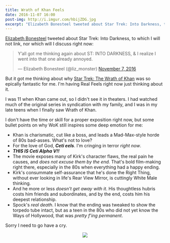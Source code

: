 ```yaml
---
title: Wrath of Khan Feels
date: 2016-11-07 16:00
post-img: http://i.imgur.com/hbijZDG.jpg
excerpt: "Elizabeth Bonesteel tweeted about Star Trek: Into Darkness, to which I will not link, nor which will I right now discuss."
---
```


[Elizabeth Bonesteel](https://twitter.com/liz_monster) tweeted about Star Trek: Into Darkness, to which I will not link, nor which will I discuss right now:

<blockquote class="twitter-tweet" data-lang="en"><p lang="en" dir="ltr">Y’all got me thinking again about ST: INTO DARKNESS, &amp; I realize I went into that one already annoyed.</p>&mdash; Elizabeth Bonesteel (@liz_monster) <a href="https://twitter.com/liz_monster/status/795762490701447168">November 7, 2016</a></blockquote> <script async src="//platform.twitter.com/widgets.js" charset="utf-8"></script>

But it got me thinking about why [Star Trek: The Wrath of Khan](http://www.imdb.com/title/tt0084726/) was so epically fantastic for me. I'm having Real Feels right now just thinking about it.

I was 11 when Khan came out, so I didn't see it in theaters. I had watched much of the original series in syndication with my family, and I was in my late teens when I finally saw Wrath of Khan.

I don't have the time or skill for a proper exposition right now, but some bullet points on why WoK still inspires some deep emotion for me:

- Khan is charismatic, cut like a boss, and leads a Mad-Max-style horde of 80s bad-asses. What's not to love?
- For the love of God, ***Ceti eels***. I'm cringing in terror *right now*.
- ***THIS IS Ceti Alpha V!!***
- The movie exposes many of Kirk's character flaws, the real pain he causes, and *does not excuse them by the end.* That's bold film-making right there, especially in the 80s when everything had a happy ending.
- Kirk's consummate self-assurance that he's done the Right Thing, without ever looking in life's Rear View Mirror, is cuttingly White Male thinking.
- And he more or less *doesn't get away with it*. His thoughtless hubris costs him friends and subordinates, and by the end, costs him his deepest relationship.
- Spock's *real death*. I know that the ending was tweaked to show the torpedo tube intact, but as a teen in the 80s who did not yet know the Ways of Hollywood, that was *pretty f'ing permanent*.

Sorry I need to go have a cry.

<span style="display:block; text-align:center">![](http://i.imgur.com/hbijZDG.jpg)</span>